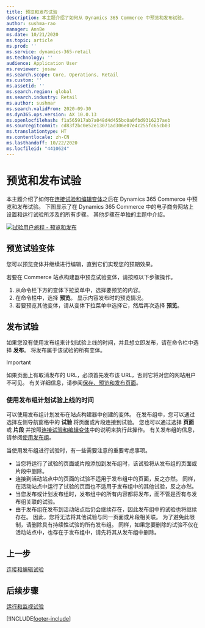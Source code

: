 ```yaml
---
title: 预览和发布试验
description: 本主题介绍了如何从 Dynamics 365 Commerce 中预览和发布试验。
author: sushma-rao
manager: AnnBe
ms.date: 10/21/2020
ms.topic: article
ms.prod: ''
ms.service: dynamics-365-retail
ms.technology: ''
audience: Application User
ms.reviewer: josaw
ms.search.scope: Core, Operations, Retail
ms.custom: ''
ms.assetid: ''
ms.search.region: global
ms.search.industry: Retail
ms.author: sushmar
ms.search.validFrom: 2020-09-30
ms.dyn365.ops.version: AX 10.0.13
ms.openlocfilehash: f1a565917ab7a048d4d455bc0a0fbd9316237aeb
ms.sourcegitcommit: cd83f2bc0e52e13071ad306e07e4c255fc65cb03
ms.translationtype: HT
ms.contentlocale: zh-CN
ms.lasthandoff: 10/22/2020
ms.locfileid: "4410624"
---
```

# <a name="preview-and-publish-an-experiment"></a>预览和发布试验

本主题介绍了如何在[连接试验和编辑变体](experimentation-connect-edit.md)之后在 Dynamics 365 Commerce 中预览和发布试验。 下图显示了在 Dynamics 365 Commerce 中的电子商务网站上设置和运行试验所涉及的所有步骤。 其他步骤在单独的主题中介绍。

[![试验用户旅程 - 预览和发布](./media/experimentation_preview_publish.svg)](./media/experimentation_preview_publish.svg#lightbox)

## <a name="preview-your-experiment-variations"></a>预览试验变体
您可以预览变体并继续进行编辑，直到它们实现您的预期效果。

若要在 Commerce 站点构建器中预览试验变体，请按照以下步骤操作。

1. 从命令栏下方的变体下拉菜单中，选择要预览的内容。 
1. 在命令栏中，选择 **预览**。 显示内容发布时的预览情况。
1. 若要预览其他变体，请从变体下拉菜单中选择它，然后再次选择 **预览**。

## <a name="publish-your-experiment"></a>发布试验
如果您没有使用发布组来计划试验上线的时间，并且想立即发布，请在命令栏中选择 **发布**。 将发布属于该试验的所有变体。
    
> [!IMPORTANT]
> 如果页面上有取消发布的 URL，必须首先发布该 URL，否则它将对您的网站用户不可见。 有关详细信息，请参阅[保存、预览和发布页面](save-preview-publish-page.md)。
    
### <a name="use-publish-groups-to-schedule-when-your-experiment-goes-live"></a>使用发布组计划试验上线的时间
可以使用发布组计划发布在站点构建器中创建的变体。 在发布组中，您可以通过选择左侧导航窗格中的 **试验** 将页面或片段连接到试验。 您也可以通过选择 **页面** 或 **片段** 并按照[连接试验和编辑变体](experimentation-connect-edit.md)中的说明来执行此操作。 有关发布组的信息，请参阅[使用发布组](publish-groups.md)。

当使用发布组进行试验时，有一些需要注意的重要考虑事项。
- 当您将运行了试验的页面或片段添加到发布组时，该试验将从发布组的页面或片段中删除。
- 连接到活动站点中的页面的试验不适用于发布组中的页面，反之亦然。 同样，在活动站点中运行了试验的页面也不适用于发布组中的其他试验，反之亦然。
- 当您发布或计划发布组时，发布组中的所有内容都将发布，而不管是否有与发布组关联的试验。
- 由于发布组在发布到活动站点后仍会继续存在，因此发布组中的试验也将继续存在。 因此，您将无法将其他试验与同一页面或片段相关联。 为了避免此限制，请删除具有持续性试验的所有发布组。 同样，如果您要删除的试验不仅在活动站点中，也存在于发布组中，请先将其从发布组中删除。

## <a name="previous-step"></a>上一步
[连接和编辑试验](experimentation-connect-edit.md)

## <a name="next-step"></a>后续步骤
[运行和监视试验](experimentation-run-monitor.md)


[!INCLUDE[footer-include](../includes/footer-banner.md)]